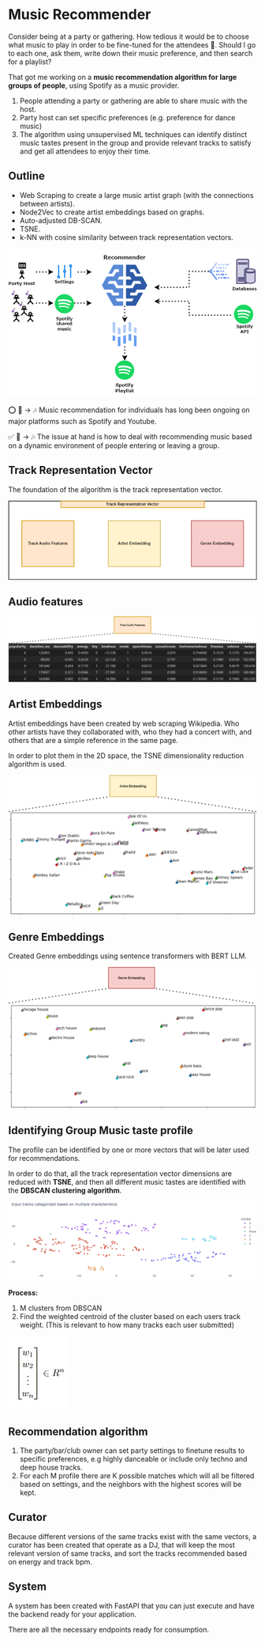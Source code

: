 # Music Recommender
Consider being at a party or gathering. How tedious it would be to choose what music to play in order to be fine-tuned for the attendees 👯. Should I go to each one, ask them, write down their music preference, and then search for a playlist?

That got me working on a **music recommendation algorithm for large groups of people**, using Spotify as a music provider.

1. People attending a party or gathering are able to share music with the host.
2. Party host can set specific preferences (e.g. preference for dance music)
3. The algorithm using unsupervised ML techniques can identify distinct music tastes present in the group and provide relevant tracks to satisfy and get all attendees to enjoy their time.

## Outline

* Web Scraping to create a large music artist graph (with the connections between artists).
* Node2Vec to create artist embeddings based on graphs.
* Auto-adjusted DB-SCAN.
* TSNE.
* k-NN with cosine similarity between track representation vectors.

![Idea](docs/idea.png)

⭕ 👤 → 🎶 Music recommendation for individuals has long been ongoing on major platforms such as Spotify and Youtube. 

✅ 👥 → 🎶 The issue at hand is how to deal with recommending music based on a dynamic environment of people entering or leaving a group.

## Track Representation Vector
The foundation of the algorithm is the track representation vector.

![TRV](docs/track_representation_vector.png)

## Audio features

![AudioFeatures](docs/spotify_audio_features.png)

## Artist Embeddings
Artist embeddings have been created by web scraping Wikipedia. Who other artists have they collaborated with, who they had a concert with, and others that are a simple reference in the same page.

In order to plot them in the 2D space, the TSNE dimensionality reduction algorithm is used.

![ArtistVectors](docs/artist_embeddings.png)

## Genre Embeddings
Created Genre embeddings using sentence transformers with BERT LLM.

![GenreVectors](docs/genre_embeddings.png)


## Identifying Group Music taste profile

The profile can be identified by one or more vectors that will be later used for recommendations.

In order to do that, all the track representation vector dimensions are reduced with **TSNE**, and then all different music tastes are identified with the **DBSCAN clustering algorithm**.

![2dgraphtracks](docs/representation_of_tracks_in_2d_example.jpg)

**Process:**
1. M clusters from DBSCAN
2. Find the weighted centroid of the cluster based on each users track weight. (This is relevant to how many tracks each user submitted)

![vector_n_space](docs/vector_n_space.jpg)

## Recommendation algorithm

1. The party/bar/club owner can set party settings to finetune results to specific preferences, e.g highly danceable or include only techno and deep house tracks.
2. For each M profile there are K possible matches which will all be filtered based on settings, and the neighbors with the highest scores will be kept.

## Curator

Because different versions of the same tracks exist with the same vectors, a curator has been created that operate as a DJ, that will keep the most relevant version of same tracks, and sort the tracks recommended based on energy and track bpm.

## System
A system has been created with FastAPI that you can just execute and have the backend ready for your application.

There are all the necessary endpoints ready for consumption.
